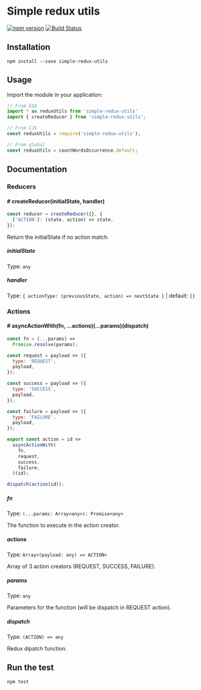 # Simple redux utils

[![npm version](https://badge.fury.io/js/simple-redux-utils.svg)](https://badge.fury.io/js/simple-redux-utils) [![Build Status](https://travis-ci.org/samouss/simple-redux-utils.svg?branch=master)](https://travis-ci.org/samouss/simple-redux-utils)

## Installation

```
npm install --save simple-redux-utils
```

## Usage

Import the module in your application:

```js
// From ES6
import * as reduxUtils from 'simple-redux-utils'
import { createReducer } from 'simple-redux-utils';

// From CJS
const reduxUtils = require('simple-redux-utils');

// From global
const reduxUtils = countWordsOccurrence.default;
```

## Documentation

### Reducers

#### # **createReducer(initialState, handler)**

```js
const reducer = createReducer({}, {
  ['ACTION']: (state, action) => state,
});
```

Return the initialState if no action match.

##### **initialState**

Type: `any`

##### **handler**

Type: `{ actionType: (previousState, action) => nextState }` | default: `{}`

### Actions

#### # **asyncActionWith(fn, ...actions)(...params)(dispatch)**

```js
const fn = (...params) =>
  Promise.resolve(params);

const request = payload => ({
  type: 'REQUEST',
  payload,
});

const success = payload => ({
  type: 'SUCCESS',
  payload,
});

const failure = payload => ({
  type: 'FAILURE',
  payload,
});

export const action = id =>
  asyncActionWith(
    fn,
    request,
    success,
    failure,
  )(id);

dispatch(action(id));

```

##### **fn**

Type: `(...params: Array<any>): Promise<any>`

The function to execute in the action creator.

##### **actions**

Type: `Array<(payload: any) => ACTION>`

Array of 3 action creators (REQUEST, SUCCESS, FAILURE).

##### **params**

Type: `any`

Parameters for the function (will be dispatch in REQUEST action).

##### **dispatch**

Type: `(ACTION) => any`

Redux dipatch function.

## Run the test

```
npm test
```
